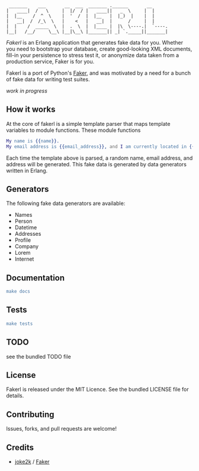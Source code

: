      _______    ___       __  ___  _______ .______       __
    |   ____|  /   \     |  |/  / |   ____||   _  \     |  |
    |  |__    /  ^  \    |  '  /  |  |__   |  |_)  |    |  |
    |   __|  /  /_\  \   |    <   |   __|  |      /     |  |
    |  |    /  _____  \  |  .  \  |  |____ |  |\  \----.|  `----.
    |__|   /__/     \__\ |__|\__\ |_______|| _| `._____||_______|


*Fakerl* is an Erlang application that generates fake data for you.
Whether you need to bootstrap your database, create good-looking XML documents,
fill-in your persistence to stress test it, or anonymize data taken from a production service, Faker is for you.

Fakerl is a port of Python's [Faker][python-faker], and was motivated
by a need for a bunch of fake data for writing test suites.


*work in progress*


## How it works

At the core of fakerl is a simple template parser that maps template variables to module functions.
These module functions

```erlang
My name is {{name}}.
My email address is {{email_address}}, and I am currently located in {{address}}
```

Each time the template above is parsed, a random name, email address, and address
will be generated. This fake data is generated by data generators written in Erlang.

## Generators

The following fake data generators are available:

* Names
* Person
* Datetime
* Addresses
* Profile
* Company
* Lorem
* Internet

## Documentation

```erlang
make docs
```

## Tests

```erlang
make tests
```

## TODO

see the bundled TODO file

## License

Fakerl is released under the MIT Licence. See the bundled LICENSE file for details.


Contributing
-------------
Issues, forks, and pull requests are welcome!


Credits
--------

- [joke2k][joke2k] / [Faker][python-faker]


[python-faker]: https://github.com/joke2k/Faker "Python faker"
[joke2k]: https://github.com/joke2k "joke2k"
